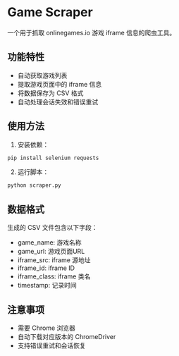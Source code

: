 # Game Scraper

一个用于抓取 onlinegames.io 游戏 iframe 信息的爬虫工具。

## 功能特性

- 自动获取游戏列表
- 提取游戏页面中的 iframe 信息
- 将数据保存为 CSV 格式
- 自动处理会话失效和错误重试

## 使用方法

1. 安装依赖：
```python
pip install selenium requests
```

2. 运行脚本：
```python
python scraper.py
```

## 数据格式

生成的 CSV 文件包含以下字段：
- game_name: 游戏名称
- game_url: 游戏页面URL
- iframe_src: iframe 源地址
- iframe_id: iframe ID
- iframe_class: iframe 类名
- timestamp: 记录时间

## 注意事项

- 需要 Chrome 浏览器
- 自动下载对应版本的 ChromeDriver
- 支持错误重试和会话恢复